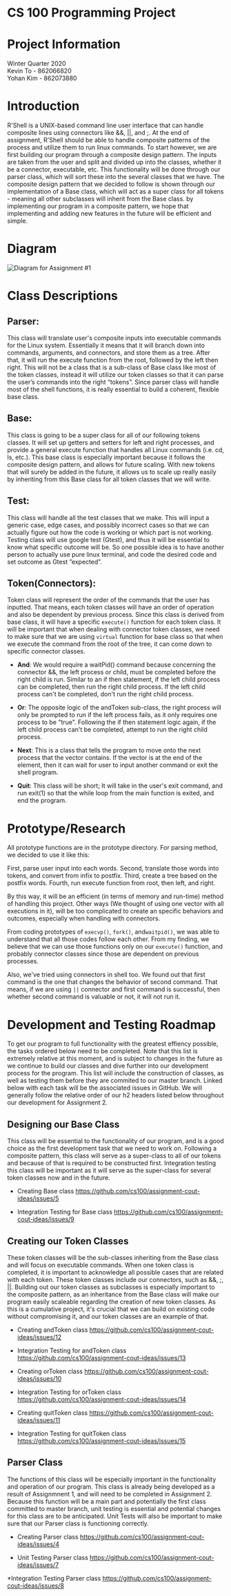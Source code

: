 # CS 100 Programming Project

# Project Information
Winter Quarter 2020<br/>
Kevin To - 862066820<br/>
Yohan Kim - 862073880

# Introduction
R'Shell is a UNIX-based command line user interface that can handle composite lines using connectors like &&, ||, and ;. At the end of assignment, R'Shell should be able to handle composite patterns of the process and utilize them to run linux commands. To start however, we are first building our program through a composite design pattern. The inputs are taken from the user and split and divided up into the classes, whether it be a connector, executable, etc. This functionality will be done through our parser class, which will sort these into the several classes that we have. The composite design pattern that we decided to follow is shown through our implementation of a Base class, which will act as a super class for all tokens - meaning all other subclasses will inherit from the Base class. by implementing our program in a composite pattern, we hope that implementing and adding new features in the future will be efficient and simple.  

# Diagram

![Diagram for Assignment #1](https://github.com/cs100/assignment-cout-ideas/blob/master/images/R'Shell%20Assignment%201.png?raw=true)



# Class Descriptions

## __Parser__:
This class will translate user's composite inputs into executable commands for the Linux system. Essentially it means that it will branch down into commands, arguments, and connectors, and store them as a tree. After that, it will run the execute function from the root, followed by the left then right. This will not be a class that is a sub-class of Base class like most of the token classes, instead it will utilize our token classes so that it can parse the user’s commands into the right “tokens”. Since parser class will handle most of the shell functions, it is really essential to build a coherent, flexible base class. 


## __Base__:
This class is going to be a super class for all of our following tokens classes. It will set up getters and setters for left and right processes, and provide a general execute function that handles all Linux commands (i.e. cd, ls, etc.). This base class is especially important because it follows the composite design pattern, and allows for future scaling. With new tokens that will surely be added in the future, it allows us to scale up really easily by inheriting from this Base class for all token classes that we will write.

## __Test__:
This class will handle all the test classes that we make. This will input a generic case, edge cases, and possibly incorrect cases so that we can actually figure out how the code is working or which part is not working. Testing class will use google test (Gtest), and thus it will be essential to know what specific outcome will be. So one possible idea is to have another person to actually use pure linux terminal, and code the desired code and set outcome as Gtest ”expected”. 


## __Token(Connectors)__:
Token class will represent the order of the commands that the user has inputted. That means, each token classes will have an order of operation and also be dependent by previous process. Since this class is derived from base class, it will have a specific `execute()` function for each token class. It will be important that when dealing with connector token classes, we need to make sure that we are using `virtual` function for base class so that when we execute the command from the root of the tree, it can come down to specific connector classes.

  * __And__: We would require a waitPid() command because concerning the connector &&, the left process or child, must be completed before the right child is run. Similar to an if then statement, if the left child process can be completed, then run the right child process. If the left child process can't be completed, don't run the right child process. 

  * __Or__: The opposite logic of the andToken sub-class, the right process will only be prompted to run if the left process fails, as it only requires one process to be "true". Following the if then statement logic again, if the left child process can't be completed, attempt to run the right child process. 

  * __Next__: This is a class that tells the program to move onto the next process that the vector contains. If the vector is at the end of the element, then it can wait for user to input another command or exit the shell program. 

  * __Quit__: This class will be short; It will take in the user's exit command, and run exit(1) so that the while loop from the main function is exited, and end the program. 


# Prototype/Research

All prototype functions are in the prototype directory. For parsing method, we decided to use it like this: 

First, parse user input into each words.
Second, translate those words into tokens, and convert from infix to postfix.
Third, create a tree based on the postfix words. 
Fourth, run execute function from root, then left, and right.

By this way, it will be an efficient (in terms of memory and run-time) method of handling this project. Other ways (We thought of using one vector with all executions in it), will be too complicated to create an specific behaviors and outcomes, especially when handling with connectors. 

From coding prototypes of `execvp()`, `fork()`, and`waitpid()`, we was able to understand that all those codes follow each other. From my finding, we believe that we can use those functions only on our `execute()` function, and probably connector classes since those are dependent on previous processes.

Also, we've tried using connectors in shell too. We found out that first command is the one that changes the behavior of second command. That means, if we are using `||` connector and first command is successful, then whether second command is valuable or not, it will not run it. 

# Development and Testing Roadmap

To get our program to full functionality with the greatest effiency possible, the tasks ordered below need to be completed. Note that this list is extremely relative at this moment, and is subject to changes in the future as we continue to build our classes and dive further into our development process for the program. This list will include the construction of classes, as well as testing them before they are commited to our master branch. Linked below with each task will be the associated issues in GitHub. We will generally follow the relative order of our h2 headers listed below throughout our development for Assignment 2.

## Designing our Base Class
This class will be essential to the functionality of our program, and is a good choice as the first development task that we need to work on. Following a composite pattern, this class will serve as a super-class to all of our tokens and because of that is required to be constructed first. Integration testing this class will be important as it will serve as the super-class for several token classes now and in the future.

* Creating Base class
https://github.com/cs100/assignment-cout-ideas/issues/5

* Integration Testing for Base class
https://github.com/cs100/assignment-cout-ideas/issues/9

## Creating our Token Classes

These token classes will be the sub-classes inheriting from the Base class and will focus on executable commands. When one token class is completed, it is important to acknowledge all possible cases that are related with each token. These token classes include our connectors, such as &&, ;, ||. Building out our token classes as subclasses is especially important to the composite pattern, as an inheritance from the Base class will make our program easily scaleable regarding the creation of new token classes. As this is a cumulative project, it's crucial that we can build on existing code without compromising it, and our token classes are an example of that. 

* Creating andToken class
https://github.com/cs100/assignment-cout-ideas/issues/12

* Integration Testing for andToken class
https://github.com/cs100/assignment-cout-ideas/issues/13

* Creating orToken class
https://github.com/cs100/assignment-cout-ideas/issues/10

* Integration Testing for orToken class
https://github.com/cs100/assignment-cout-ideas/issues/14

* Creating quitToken class
https://github.com/cs100/assignment-cout-ideas/issues/11

* Integration Testing for quitToken class
https://github.com/cs100/assignment-cout-ideas/issues/15


## Parser Class

The functions of this class will be especially important in the functionality and operation of our program. This class is already being developed as a result of Assignmnent 1, and will need to be completed in Assignment 2. Because this function will be a main part and potentially the first class committed to master branch, unit testing is essential and potential changes for this class are to be anticipated. Unit Tests will also be important to make sure that our Parser class is functioning correctly.

* Creating Parser class 
https://github.com/cs100/assignment-cout-ideas/issues/4

* Unit Testing Parser class
https://github.com/cs100/assignment-cout-ideas/issues/7

*Integration Testing Parser class
https://github.com/cs100/assignment-cout-ideas/issues/8









